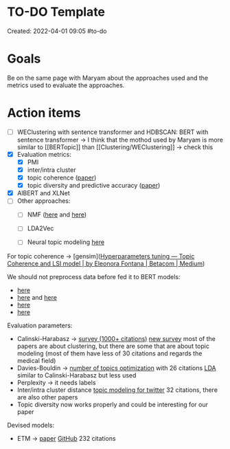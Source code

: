# TO-DO Template
Created: 2022-04-01 09:05
#to-do 

# Goals
Be on the same page with Maryam about the approaches used and the metrics used to evaluate the approaches.

# Action items
- [ ] WEClustering with sentence transformer and HDBSCAN: BERT with sentence transformer -> I think that the mothod used by Maryam is more similar to [[BERTopic]] than [[Clustering/WEClustering]] -> check this
- [x] Evaluation metrics:
	- [x] PMI
	- [x] inter/intra cluster
	- [x] topic coherence ([paper](https://arxiv.org/pdf/2004.14914.pdf))
	- [x] topic diversity and predictive accuracy ([paper](https://arxiv.org/pdf/2103.00498.pdf))
- [x] AlBERT and XLNet
- [ ] Other approaches:
	- [ ] NMF ([here](https://towardsdatascience.com/topic-modeling-articles-with-nmf-8c6b2a227a45) and [here](https://medium.com/voice-tech-podcast/topic-modelling-using-nmf-2f510d962b6e))
	- [ ] LDA2Vec
	- [ ] Neural topic modeling [here](https://aclanthology.org/2021.findings-acl.382.pdf)


For topic coherence -> [gensim]([Hyperparameters tuning — Topic Coherence and LSI model | by Eleonora Fontana | Betacom | Medium](https://medium.com/betacom/hyperparameters-tuning-topic-coherence-and-lsi-model-d31701f8aeec#:~:text=Topic%20Coherence%20in%20Python%20As%20stated%20in%20the,in%20order%20to%20choose%20the%20best%20num_topics%20value.))

We should not preprocess data before fed it to BERT models:
- [here](https://www.researchgate.net/post/Do_you_need_to_preprocess_text_for_BERT)
- [here](https://towardsdatascience.com/part-1-data-cleaning-does-bert-need-clean-data-6a50c9c6e9fd) and [here](https://towardsdatascience.com/does-bert-need-clean-data-part-2-classification-d29adf9f745a)
- [here](https://stackoverflow.com/questions/63979544/using-trained-bert-model-and-data-preprocessing)
- [here](https://stackoverflow.com/questions/62578609/data-preprocessing-for-bert-base-german)


Evaluation parameters:
- Calinski-Harabasz -> [survey (1000+ citations)](https://ieeexplore.ieee.org/abstract/document/1114856?casa_token=mDgHc0AQe6EAAAAA:HH9lYhDeJfcl98aUIB0ZBR0VNOL0NmKTHsGfS4Lq6G2m_F8PrJ6wK4kpJFVhEGaL925A9mE) [new survey](https://www.sciencedirect.com/science/article/abs/pii/S095219762200046X) most of the papers are about clustering, but there are some that are about topic modeling (most of them have less of 30 citations and regards the medical field)
- Davies-Bouldin -> [number of topics optimization](https://www.mdpi.com/2504-4990/1/1/25)  with 26 citations [LDA](https://d1wqtxts1xzle7.cloudfront.net/49319774/FLAIRS09-Millar-with-cover-page-v2.pdf?Expires=1660144734&Signature=Y7S01s0I4TNEm0XPu~YpG~54Ika9Mto9v68~kCVfKU60a2JdijGmTMuCbMvd2lFZMy8sXG4B~klRMsPAn6p-x~yIZ0oNGwbjqx7G8XkOO1xuDh3FHTR7mSFNtWBYawvpYsQ4gh71Qi~ERDRQS6Cl0lLqh~e8Nk3jL7kEEyexXsJkFyH75-dGZC7AHcdJw2RCWX1Ozfh7lAhbYBrA4yOHSWXO0w7icyWPrz5Qkz-t76WwEz7jq-kDqTHeIgrGuPmHHkjILOO4mPFP7OJA3~f9xAAqNvbP2YoYUL02VUpt9-x1eYMBtDe-LWtvt~jpGlG4TM3VyW8DR3bN~LH122o7lw__&Key-Pair-Id=APKAJLOHF5GGSLRBV4ZA) similar to Calinski-Harabasz but less used
- Perplexity -> it needs labels
- Inter/intra cluster distance [topic modeling for twitter](https://www.cs.toronto.edu/~jstolee/projects/topic.pdf) 32 citations, there are also other papers
- Topic diversity now works properly and could be interesting for our paper

Devised models:
- ETM -> [paper](https://direct.mit.edu/tacl/article/doi/10.1162/tacl_a_00325/96463/Topic-Modeling-in-Embedding-Spaces) [GitHub](https://github.com/adjidieng/ETM?utm_source=catalyzex.com)  232 citations